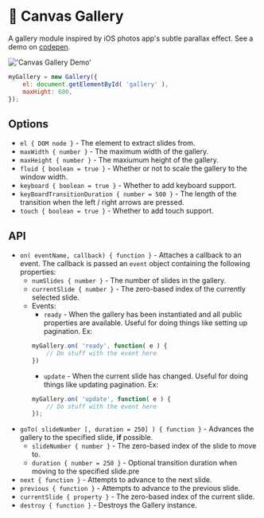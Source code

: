 # :milky_way: Canvas Gallery
A gallery module inspired by iOS photos app's subtle parallax effect. See a demo on [codepen](http://codepen.io/the_ruther4d/full/JXLyrG/).

!['Canvas Gallery Demo'](https://github.com/theruther4d/canvasGallery/blob/master/cg.gif?raw=true)

```javascript
myGallery = new Gallery({
    el: document.getElementById( 'gallery' ),
    maxHight: 600,
});
```

## Options
* `el { DOM node }` - The element to extract slides from.
* `maxWidth { number }` - The maximum width of the gallery.
* `maxHeight { number }` - The maxiumum height of the gallery.
* `fluid { boolean = true }` - Whether or not to scale the gallery to the window width.
* `keyboard { boolean = true }` - Whether to add keyboard support.
* `keyBoardTransitionDuration { number = 500 }` - The length of the transition when the left / right arrows are pressed.
* `touch { boolean = true }` - Whether to add touch support.

## API
* `on( eventName, callback) { function }` - Attaches a callback to an event. The callback is passed an `event` object containing the following properties:
    * `numSlides { number }` - The number of slides in the gallery.
    * `currentSlide { number }` - The zero-based index of the currently selected slide.
    * Events:
        * `ready` - When the gallery has been instantiated and all public properties are available. Useful for doing things like setting up pagination. Ex:
        ```javascript
        myGallery.on( 'ready', function( e ) {
            // Do stuff with the event here
        })
        ```
        * `update` - When the current slide has changed. Useful for doing things like updating pagination. Ex:
        ```javascript
        myGallery.on( 'update', function( e ) {
            // Do stuff with the event here
        });
        ```
* `goTo( slideNumber [, duration = 250] ) { function }` - Advances the gallery to the specified slide, **if** possible.
    * `slideNumber { number }` - The zero-based index of the slide to move to.
    * `duration { number = 250 }` - Optional transition duration when moving to the specified slide.pre
* `next { function }` - Attempts to advance to the next slide.
* `previous { function }` - Attempts to advance to the previous slide.
* `currentSlide { property }` - The zero-based index of the current slide.
* `destroy { function }` - Destroys the Gallery instance.
